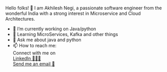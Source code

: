 Hello folks! 👋
I am Akhilesh Negi, a passionate software engineer from the wonderful India with a strong interest in Microservice and Cloud Architectures.

- 🔭 I’m currently working on Java/python
- 🌱 Learning MicroServices, Kafka and other things
- 💬 Ask me about java and python
- 📫 How to reach me: <br>
Connect with me on <br><a href="https://www.linkedin.com/in/akhilesh-negi-6690aa30a/">LinkedIn 👨🏻‍💻 </a><br>
<a href="akhileshnegi1710@gmail.com">Send me an email 📧</a>

